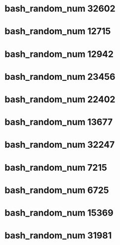 # bash_random_num 32602
# bash_random_num 12715
# bash_random_num 12942
# bash_random_num 23456
# bash_random_num 22402
# bash_random_num 13677
# bash_random_num 32247
# bash_random_num 7215
# bash_random_num 6725
# bash_random_num 15369
# bash_random_num 31981

